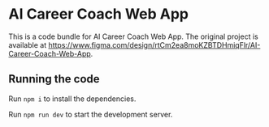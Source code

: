 
  # AI Career Coach Web App

  This is a code bundle for AI Career Coach Web App. The original project is available at https://www.figma.com/design/rtCm2ea8moKZBTDHmiqFlr/AI-Career-Coach-Web-App.

  ## Running the code

  Run `npm i` to install the dependencies.

  Run `npm run dev` to start the development server.
  